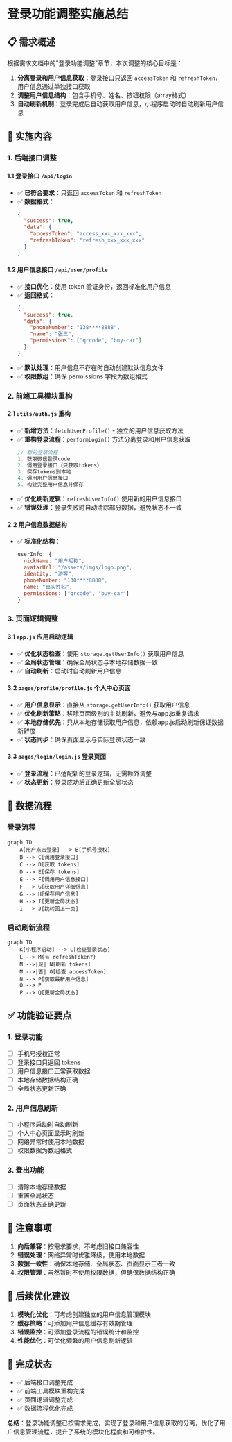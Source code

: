 # 登录功能调整实施总结

## 📋 需求概述

根据需求文档中的"登录功能调整"章节，本次调整的核心目标是：

1. **分离登录和用户信息获取**：登录接口只返回 `accessToken` 和 `refreshToken`，用户信息通过单独接口获取
2. **调整用户信息结构**：包含手机号、姓名、按钮权限（array格式）
3. **自动刷新机制**：登录完成后自动获取用户信息，小程序启动时自动刷新用户信息

## 🎯 实施内容

### 1. 后端接口调整

#### 1.1 登录接口 `/api/login`
- ✅ **已符合要求**：只返回 `accessToken` 和 `refreshToken`
- ✅ **数据格式**：
  ```json
  {
    "success": true,
    "data": {
      "accessToken": "access_xxx_xxx_xxx",
      "refreshToken": "refresh_xxx_xxx_xxx"
    }
  }
  ```

#### 1.2 用户信息接口 `/api/user/profile`
- ✅ **接口优化**：使用 token 验证身份，返回标准化用户信息
- ✅ **返回格式**：
  ```json
  {
    "success": true,
    "data": {
      "phoneNumber": "138****8888",
      "name": "张三",
      "permissions": ["qrcode", "buy-car"]
    }
  }
  ```
- ✅ **默认处理**：用户信息不存在时自动创建默认信息文件
- ✅ **权限数组**：确保 permissions 字段为数组格式

### 2. 前端工具模块重构

#### 2.1 `utils/auth.js` 重构
- ✅ **新增方法**：`fetchUserProfile()` - 独立的用户信息获取方法
- ✅ **重构登录流程**：`performLogin()` 方法分离登录和用户信息获取
  ```javascript
  // 新的登录流程
  1. 获取微信登录code
  2. 调用登录接口（只获取tokens）
  3. 保存tokens到本地
  4. 调用用户信息接口
  5. 构建完整用户信息并保存
  ```
- ✅ **优化刷新逻辑**：`refreshUserInfo()` 使用新的用户信息接口
- ✅ **错误处理**：登录失败时自动清除部分数据，避免状态不一致

#### 2.2 用户信息数据结构
- ✅ **标准化结构**：
  ```javascript
  userInfo: {
    nickName: "用户昵称",
    avatarUrl: "/assets/imgs/logo.png",
    identity: "游客",
    phoneNumber: "138****8888",
    name: "真实姓名",
    permissions: ["qrcode", "buy-car"]
  }
  ```

### 3. 页面逻辑调整

#### 3.1 `app.js` 应用启动逻辑
- ✅ **优化状态检查**：使用 `storage.getUserInfo()` 获取用户信息
- ✅ **全局状态管理**：确保全局状态与本地存储数据一致
- ✅ **自动刷新**：启动时自动刷新用户信息

#### 3.2 `pages/profile/profile.js` 个人中心页面
- ✅ **用户信息显示**：直接从 `storage.getUserInfo()` 获取用户信息
- ✅ **优化刷新策略**：移除页面级别的主动刷新，避免与app.js重复请求
- ✅ **本地存储优先**：只从本地存储读取用户信息，依赖app.js启动刷新保证数据新鲜度
- ✅ **状态同步**：确保页面显示与实际登录状态一致

#### 3.3 `pages/login/login.js` 登录页面
- ✅ **登录流程**：已适配新的登录逻辑，无需额外调整
- ✅ **状态更新**：登录成功后正确更新全局状态

## 🔄 数据流程

### 登录流程
```mermaid
graph TD
    A[用户点击登录] --> B[手机号授权]
    B --> C[调用登录接口]
    C --> D[获取 tokens]
    D --> E[保存 tokens]
    E --> F[调用用户信息接口]
    F --> G[获取用户详细信息]
    G --> H[保存用户信息]
    H --> I[更新全局状态]
    I --> J[跳转回上一页]
```

### 启动刷新流程
```mermaid
graph TD
    K[小程序启动] --> L[检查登录状态]
    L --> M{有 refreshToken?}
    M -->|是| N[刷新 tokens]
    M -->|否| O[检查 accessToken]
    N --> P[获取最新用户信息]
    O --> P
    P --> Q[更新全局状态]
```

## ✅ 功能验证要点

### 1. 登录功能
- [ ] 手机号授权正常
- [ ] 登录接口只返回 tokens
- [ ] 用户信息接口正常获取数据
- [ ] 本地存储数据结构正确
- [ ] 全局状态更新正确

### 2. 用户信息刷新
- [ ] 小程序启动时自动刷新
- [ ] 个人中心页面显示时刷新
- [ ] 网络异常时使用本地数据
- [ ] 权限数据为数组格式

### 3. 登出功能
- [ ] 清除本地存储数据
- [ ] 重置全局状态
- [ ] 页面状态正确更新

## 🚨 注意事项

1. **向后兼容**：按需求要求，不考虑旧接口兼容性
2. **错误处理**：网络异常时优雅降级，使用本地数据
3. **数据一致性**：确保本地存储、全局状态、页面显示三者一致
4. **权限管理**：虽然暂时不使用权限数据，但确保数据结构正确

## 📝 后续优化建议

1. **模块化优化**：可考虑创建独立的用户信息管理模块
2. **缓存策略**：可添加用户信息缓存有效期管理
3. **错误监控**：可添加登录流程的错误统计和监控
4. **性能优化**：可优化频繁的用户信息刷新逻辑

## 🎉 完成状态

- ✅ 后端接口调整完成
- ✅ 前端工具模块重构完成
- ✅ 页面逻辑调整完成
- ✅ 数据流程优化完成

**总结**：登录功能调整已按需求完成，实现了登录和用户信息获取的分离，优化了用户信息管理流程，提升了系统的模块化程度和可维护性。

